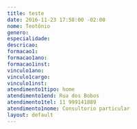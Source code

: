 ```yaml
---
title: teste
date: 2016-11-23 17:58:00 -02:00
nome: Teotônio
genero: 
especialidade: 
descricao: 
formacao1: 
formacao1ano: 
formacao1inst: 
vinculo1ano: 
vinculo1cargo: 
vinculo1inst: 
atendimento1tipo: home
atendimento1end: Rua dos Bobos
atendimento1tel: 11 999141889
atendimento1nome: Consultorio particular
layout: default
---
```


